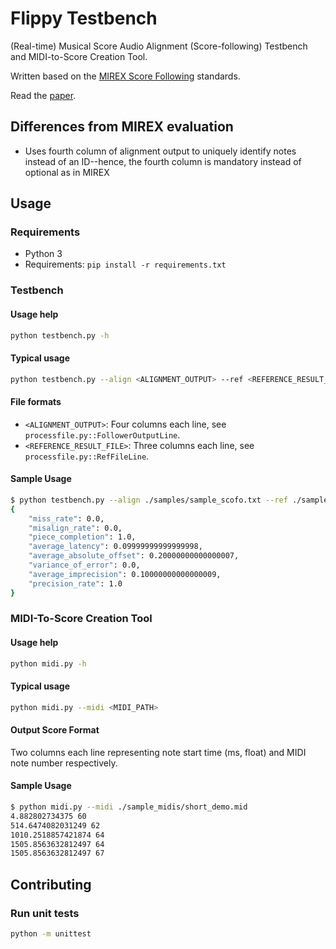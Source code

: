 # Flippy Testbench

(Real-time) Musical Score Audio Alignment (Score-following) Testbench and MIDI-to-Score Creation Tool.

Written based on the [MIREX Score Following](https://www.music-ir.org/mirex/wiki/2006:Score_Following_Proposal) standards.

Read the [paper](./docs/ISMIR2007_p315_cont.pdf).


## Differences from MIREX evaluation
- Uses fourth column of alignment output to uniquely identify notes instead of an ID--hence, the fourth column is mandatory instead of optional as in MIREX

## Usage
### Requirements
- Python 3
- Requirements: `pip install -r requirements.txt`

### Testbench

#### Usage help
```bash
python testbench.py -h
```

#### Typical usage
```bash
python testbench.py --align <ALIGNMENT_OUTPUT> --ref <REFERENCE_RESULT_FILE>
```

#### File formats 
- `<ALIGNMENT_OUTPUT>`: Four columns each line, see `processfile.py::FollowerOutputLine`.
- `<REFERENCE_RESULT_FILE>`: Three columns each line, see `processfile.py::RefFileLine`.

#### Sample Usage
```bash
$ python testbench.py --align ./samples/sample_scofo.txt --ref ./samples/sample_ref.txt
{
    "miss_rate": 0.0,
    "misalign_rate": 0.0,
    "piece_completion": 1.0,
    "average_latency": 0.09999999999999998,
    "average_absolute_offset": 0.20000000000000007,
    "variance_of_error": 0.0,
    "average_imprecision": 0.10000000000000009,
    "precision_rate": 1.0
}
```

### MIDI-To-Score Creation Tool

#### Usage help
```bash
python midi.py -h
```
#### Typical usage
```bash
python midi.py --midi <MIDI_PATH>
```

#### Output Score Format
Two columns each line representing note start time (ms, float) and MIDI note number respectively.

#### Sample Usage
```bash
$ python midi.py --midi ./sample_midis/short_demo.mid
4.882802734375 60
514.6474082031249 62
1010.2518857421874 64
1505.8563632812497 64
1505.8563632812497 67
```

## Contributing

### Run unit tests
```bash
python -m unittest
```